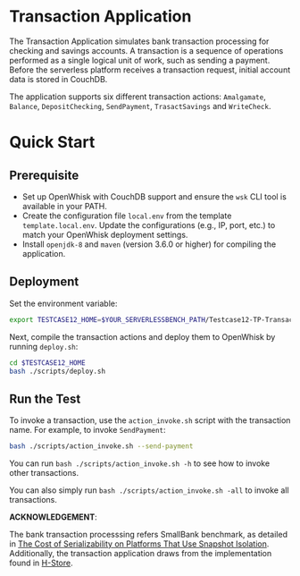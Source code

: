 # Transaction Application

The Transaction Application simulates bank transaction processing for checking and savings accounts. A transaction is a sequence of operations performed as a single logical unit of work, such as sending a payment. Before the serverless platform receives a transaction request, initial account data is stored in CouchDB.

The application supports six different transaction actions: `Amalgamate`, `Balance`, `DepositChecking`, `SendPayment`, `TrasactSavings` and `WriteCheck`.


# Quick Start

## Prerequisite

- Set up OpenWhisk with CouchDB support and ensure the `wsk` CLI tool is available in your PATH.
- Create the configuration file `local.env` from the template `template.local.env`. Update the configurations (e.g., IP, port, etc.) to match your OpenWhisk deployment settings.
- Install `openjdk-8` and `maven` (version 3.6.0 or higher) for compiling the application.

## Deployment

Set the environment variable:

```bash
export TESTCASE12_HOME=$YOUR_SERVERLESSBENCH_PATH/Testcase12-TP-Transaction
```

Next, compile the transaction actions and deploy them to OpenWhisk by running `deploy.sh`:

```bash
cd $TESTCASE12_HOME
bash ./scripts/deploy.sh
```

## Run the Test

To invoke a transaction, use the `action_invoke.sh` script with the transaction name. For example, to invoke `SendPayment`:

```bash
bash ./scripts/action_invoke.sh --send-payment
```

You can run `bash ./scripts/action_invoke.sh -h` to see how to invoke other transactions. 

You can also simply run `bash ./scripts/action_invoke.sh -all` to invoke all transactions.

**ACKNOWLEDGEMENT**:

The bank transaction processsing refers SmallBank benchmark, as detailed in [The Cost of Serializability on Platforms That Use Snapshot Isolation](https://ieeexplore.ieee.org/document/4497466). Additionally, the transaction application draws from the implementation found in [H-Store](https://github.com/apavlo/h-store/tree/master/src/benchmarks/edu/brown/benchmark/smallbank).
